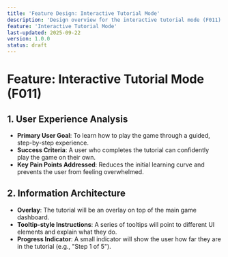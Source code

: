 ```yaml
---
title: 'Feature Design: Interactive Tutorial Mode'
description: 'Design overview for the interactive tutorial mode (F011).'
feature: 'Interactive Tutorial Mode'
last-updated: 2025-09-22
version: 1.0.0
status: draft
---
```


# Feature: Interactive Tutorial Mode (F011)

## 1. User Experience Analysis

- **Primary User Goal**: To learn how to play the game through a guided, step-by-step experience.
- **Success Criteria**: A user who completes the tutorial can confidently play the game on their own.
- **Key Pain Points Addressed**: Reduces the initial learning curve and prevents the user from feeling overwhelmed.

## 2. Information Architecture

- **Overlay**: The tutorial will be an overlay on top of the main game dashboard.
- **Tooltip-style Instructions**: A series of tooltips will point to different UI elements and explain what they do.
- **Progress Indicator**: A small indicator will show the user how far they are in the tutorial (e.g., "Step 1 of 5").
